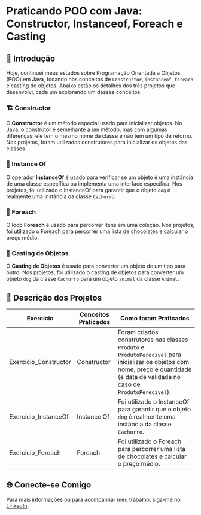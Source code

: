 # Praticando POO com Java: Constructor, Instanceof, Foreach e Casting

## 📄 Introdução

Hoje, continuei meus estudos sobre Programação Orientada a Objetos (POO) em Java, focando nos conceitos de `Constructor`, `instanceof`, `foreach` e casting de objetos. Abaixo estão os detalhes dos três projetos que desenvolvi, cada um explorando um desses conceitos.

### 🏗️ Constructor
O **Constructor** é um método especial usado para inicializar objetos. No Java, o construtor é semelhante a um método, mas com algumas diferenças: ele tem o mesmo nome da classe e não tem um tipo de retorno. Nos projetos, foram utilizados construtores para inicializar os objetos das classes.

### 🔄 Instance Of
O operador **InstanceOf** é usado para verificar se um objeto é uma instância de uma classe específica ou implementa uma interface específica. Nos projetos, foi utilizado o InstanceOf para garantir que o objeto `dog` é realmente uma instância da classe `Cachorro`.

### 🔄 Foreach
O loop **Foreach** é usado para percorrer itens em uma coleção. Nos projetos, foi utilizado o Foreach para percorrer uma lista de chocolates e calcular o preço médio.

### 🔄 Casting de Objetos
O **Casting de Objetos** é usado para converter um objeto de um tipo para outro. Nos projetos, foi utilizado o casting de objetos para converter um objeto `dog` da classe `Cachorro` para um objeto `animal` da classe `Animal`.

## 📝 Descrição dos Projetos

| Exercício | Conceitos                   Praticados | Como foram Praticados |
| --- | --- | --- |
| Exercício_Constructor | Constructor | Foram criados construtores nas classes `Produto` e `ProdutoPerecivel` para inicializar os objetos com nome, preço e quantidade (e data de validade no caso de `ProdutoPerecivel`). |
| Exercício_InstanceOf | Instance Of | Foi utilizado o InstanceOf para garantir que o objeto `dog` é realmente uma instância da classe `Cachorro`. |
| Exercício_Foreach | Foreach | Foi utilizado o Foreach para percorrer uma lista de chocolates e calcular o preço médio. |

## 🌐 Conecte-se Comigo

Para mais informações ou para acompanhar meu trabalho, siga-me no [LinkedIn](https://www.linkedin.com/in/joao-pedro-gon%C3%A7alves-viana-de-souza-a33a84242/).
